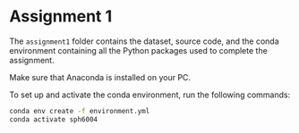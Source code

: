 # Assignment 1

The `assignment1` folder contains the dataset, source code, and the conda environment containing all the Python packages used to complete the assignment.

Make sure that Anaconda is installed on your PC.

To set up and activate the conda environment, run the following commands:

```bash
conda env create -f environment.yml
conda activate sph6004
```